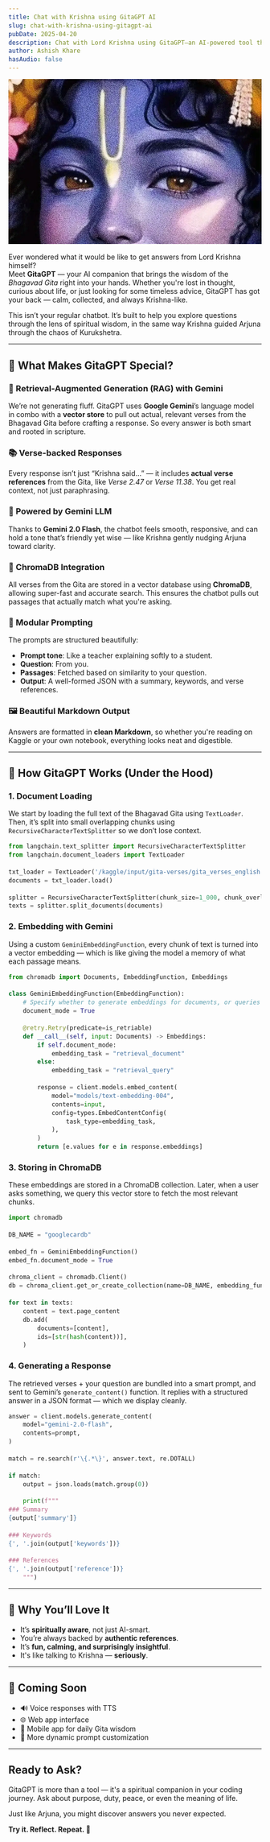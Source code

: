 ```yaml
---
title: Chat with Krishna using GitaGPT AI
slug: chat-with-krishna-using-gitagpt-ai
pubDate: 2025-04-20
description: Chat with Lord Krishna using GitaGPT—an AI-powered tool that answers your questions with wisdom from the Bhagavad Gita.
author: Ashish Khare
hasAudio: false
---
```


![banner](./assets/chat-with-krishna-using-gitagpt-ai/banner.webp)

Ever wondered what it would be like to get answers from Lord Krishna himself?  
Meet **GitaGPT** — your AI companion that brings the wisdom of the _Bhagavad Gita_ right into your hands. Whether you're lost in thought, curious about life, or just looking for some timeless advice, GitaGPT has got your back — calm, collected, and always Krishna-like.

This isn’t your regular chatbot. It’s built to help you explore questions through the lens of spiritual wisdom, in the same way Krishna guided Arjuna through the chaos of Kurukshetra.

---

## 🌟 What Makes GitaGPT Special?

### 🔁 Retrieval-Augmented Generation (RAG) with Gemini

We’re not generating fluff. GitaGPT uses **Google Gemini**’s language model in combo with a **vector store** to pull out actual, relevant verses from the Bhagavad Gita before crafting a response. So every answer is both smart and rooted in scripture.

### 📚 Verse-backed Responses

Every response isn’t just “Krishna said…” — it includes **actual verse references** from the Gita, like _Verse 2.47_ or _Verse 11.38_. You get real context, not just paraphrasing.

### 🧠 Powered by Gemini LLM

Thanks to **Gemini 2.0 Flash**, the chatbot feels smooth, responsive, and can hold a tone that’s friendly yet wise — like Krishna gently nudging Arjuna toward clarity.

### 💾 ChromaDB Integration

All verses from the Gita are stored in a vector database using **ChromaDB**, allowing super-fast and accurate search. This ensures the chatbot pulls out passages that actually match what you're asking.

### 🧩 Modular Prompting

The prompts are structured beautifully:

- **Prompt tone**: Like a teacher explaining softly to a student.
- **Question**: From you.
- **Passages**: Fetched based on similarity to your question.
- **Output**: A well-formed JSON with a summary, keywords, and verse references.

### 🖼️ Beautiful Markdown Output

Answers are formatted in **clean Markdown**, so whether you're reading on Kaggle or your own notebook, everything looks neat and digestible.

---

## 📖 How GitaGPT Works (Under the Hood)

### 1. **Document Loading**

We start by loading the full text of the Bhagavad Gita using `TextLoader`. Then, it’s split into small overlapping chunks using `RecursiveCharacterTextSplitter` so we don’t lose context.

```python
from langchain.text_splitter import RecursiveCharacterTextSplitter
from langchain.document_loaders import TextLoader

txt_loader = TextLoader('/kaggle/input/gita-verses/gita_verses_english.txt')
documents = txt_loader.load()

splitter = RecursiveCharacterTextSplitter(chunk_size=1_000, chunk_overlap=200)
texts = splitter.split_documents(documents)
```

### 2. **Embedding with Gemini**

Using a custom `GeminiEmbeddingFunction`, every chunk of text is turned into a vector embedding — which is like giving the model a memory of what each passage means.

```python
from chromadb import Documents, EmbeddingFunction, Embeddings

class GeminiEmbeddingFunction(EmbeddingFunction):
    # Specify whether to generate embeddings for documents, or queries
    document_mode = True

    @retry.Retry(predicate=is_retriable)
    def __call__(self, input: Documents) -> Embeddings:
        if self.document_mode:
            embedding_task = "retrieval_document"
        else:
            embedding_task = "retrieval_query"

        response = client.models.embed_content(
            model="models/text-embedding-004",
            contents=input,
            config=types.EmbedContentConfig(
                task_type=embedding_task,
            ),
        )
        return [e.values for e in response.embeddings]
```

### 3. **Storing in ChromaDB**

These embeddings are stored in a ChromaDB collection. Later, when a user asks something, we query this vector store to fetch the most relevant chunks.

```python
import chromadb

DB_NAME = "googlecardb"

embed_fn = GeminiEmbeddingFunction()
embed_fn.document_mode = True

chroma_client = chromadb.Client()
db = chroma_client.get_or_create_collection(name=DB_NAME, embedding_function=embed_fn)

for text in texts:
    content = text.page_content
    db.add(
        documents=[content],
        ids=[str(hash(content))],
    )
```

### 4. **Generating a Response**

The retrieved verses + your question are bundled into a smart prompt, and sent to Gemini’s `generate_content()` function. It replies with a structured answer in a JSON format — which we display cleanly.

```python
answer = client.models.generate_content(
    model="gemini-2.0-flash",
    contents=prompt,
)

match = re.search(r'\{.*\}', answer.text, re.DOTALL)

if match:
    output = json.loads(match.group(0))

    print(f"""
### Summary
{output['summary']}

### Keywords
{', '.join(output['keywords'])}

### References
{', '.join(output['reference'])}
    """)
```

---

## 🚀 Why You’ll Love It

- It’s **spiritually aware**, not just AI-smart.
- You’re always backed by **authentic references**.
- It’s **fun, calming, and surprisingly insightful**.
- It's like talking to Krishna — **seriously**.

---

## 🌈 Coming Soon

- 🔊 Voice responses with TTS
- 🌐 Web app interface
- 📱 Mobile app for daily Gita wisdom
- 🔄 More dynamic prompt customization

---

## Ready to Ask?

GitaGPT is more than a tool — it's a spiritual companion in your coding journey. Ask about purpose, duty, peace, or even the meaning of life.

Just like Arjuna, you might discover answers you never expected.

**Try it. Reflect. Repeat. 🧘**
